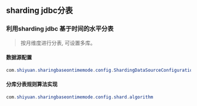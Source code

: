 
## sharding jdbc分表
### 利用sharding jdbc 基于时间的水平分表
> 按月维度进行分表, 可设置多库。
> 
#### 数据源配置
```java
com.shiyuan.sharingbaseontimemode.config.ShardingDataSourceConfiguration.shardingDataSource
```
#### 分库分表规则算法实现
```java
com.shiyuan.sharingbaseontimemode.config.shard.algorithm
```